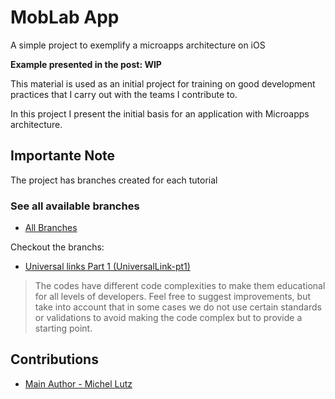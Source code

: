 # MobLab App

A simple project to exemplify a microapps architecture on iOS


**Example presented in the post: WIP**


This material is used as an initial project for training on good development practices that I carry out with the teams I contribute to.

In this project I present the initial basis for an application with Microapps architecture.


## Importante Note

The project has branches created for each tutorial

### See all available branches

- [All Branches](https://github.com/micheltlutz/moblab-ios/branches)

 Checkout the branchs:
- [Universal links Part 1 (UniversalLink-pt1)](https://github.com/micheltlutz/moblab-ios/pull/new/UniversalLink-pt1) 


> The codes have different code complexities to make them educational for all levels of developers. 
> Feel free to suggest improvements, but take into account that in some cases we do not use certain standards or validations to avoid making the code complex but to provide a starting point.



## Contributions

- [Main Author - Michel Lutz](https://github.com/micheltlutz)
